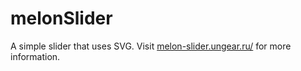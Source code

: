 # melonSlider
A simple slider that uses SVG. 
Visit [melon-slider.ungear.ru/](http://melon-slider.ungear.ru/) for more information.
